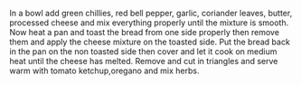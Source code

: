 In a bowl add green chillies, red bell pepper, garlic, coriander leaves, butter, processed cheese and mix everything properly until the mixture is smooth.
Now heat a pan and toast the bread from one side properly then remove them and apply the cheese mixture on the toasted side.
Put the bread back in the pan on the non toasted side then cover and let it cook on medium heat until the cheese has melted.
Remove and cut in triangles and serve warm with tomato ketchup,oregano and mix herbs.